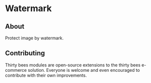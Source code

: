 # Watermark

## About

Protect image by watermark.

## Contributing

Thirty bees modules are open-source extensions to the thirty bees e-commerce solution. Everyone is welcome and even encouraged to contribute with their own improvements.

